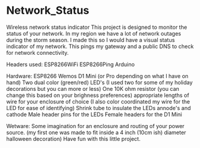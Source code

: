 # Network_Status
Wireless network status indicator
This project is designed to monitor the status of your network. In my region we have a lot of network outages during the storm season.
I made this so I would have a visual status indicator of my network.  This pings my gateway and a public DNS to check for network connectivity.

Headers used: ESP8266WiFi ESP8266Ping Arduino

Hardware:
ESP8266 Wemos D1 Mini (or Pro depending on what I have on hand)
Two dual color (green/red) LED's (I used two for some of my holiday decorations but you can more or less)
One 10K ohm resistor (you can change this based on your brighness preferences)
appropriate lengths of wire for your enclosure of choice (I also color coordinated my wire for the LED for ease of identifying)
Shrink tube to insulate the LEDs annode's and cathode
Male header pins for the LEDs
Female headers for the D1 Mini

Wetware:
Some imagination for an enclosure and routing of your power source. (my first one was made to fit inside a 4 inch (10cm ish) diameter halloween decoration)
Have fun with this little project.
